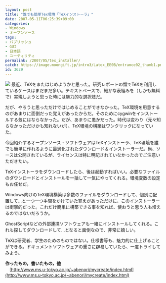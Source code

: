 ```yaml
---
layout: post
title: "誰でも簡単Tex環境「TeXインストーラ」"
date: 2007-05-11T06:25:39+09:00
categories:
- Windows
- オープンソース
tags: 
- パブリッシュ
- GUI
- 日本語
- ユーティリティ
permalink: /2007/05/tex_installer/
catch: https://image.moongift.jp/intro3/Latex_EE0B/entrance02_thumb1.png
id: 3629
---
```

[![](https://image.moongift.jp/intro3/Latex_EE0B/entrance02_thumb1.png)](https://image.moongift.jp/intro3/Latex_EE0B/entrance023.png) 最近、TeXをまたはじめようかと思った。研究レポートの類でTeXを利用しているケースはまだまだ多い。テキストベースで、細かな表組みを（しかも無料で）実現しようと思った時には魅力的な選択肢だ。

 

だが、やろうと思っただけではじめることができなかった。TeX環境を用意するのがあまりに面倒だった覚えがあったからだ。そのためにcygwinをインストールする気にはならなかった。だが、あまりに愚かだった。時代は変わり（元々知らなかっただけかも知れないが）、TeX環境の構築はワンクリックになっていた。

 

今回紹介するオープンソース・ソフトウェアはTeXインストーラ、TeX環境を誰でも簡単に作れるように最適化されたダウンロード＆インストーラーだ。尚、ソースは公開されているが、ライセンスは特に明記されていなかったのでご注意いただきたい。

 <!--more--> 

TeXインストーラをダウンロードしたら、後は起動すればいい。必要なファイルのダウンロードとインストールを一括して一気にやってくれる。環境変数の設定もお任せだ。

 

Windows向けのTeX環境構築は多数のファイルをダウンロードして、個別に配置して…と一つ一つ手間をかけていた覚えがあっただけに、このインストーラーは衝撃的だった。これだけ簡単に構築できる事を知れば、使おうと思う人も増えるのではないだろうか。

 

GhostScriptなどの外部連携ソフトウェアも一緒にインストールしてくれる。これも探してダウンロードして…となると面倒なので、非常に嬉しい。

 

TeXは研究者、学生のためのものではない。仕様書等も、魅力的に仕上げることができる。ドキュメントソフトウェアの重さに辟易していたら、一度トライしてみよう。

 

**作ったもの，書いたもの，他**  
　[http://www.ms.u-tokyo.ac.jp/~abenori/mycreate/index.html](http://www.ms.u-tokyo.ac.jp/~abenori/mycreate/index.html)

